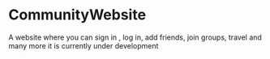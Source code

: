 # CommunityWebsite

A website where you can sign in , log in, add friends, join groups, travel and many more
it is currently under development
